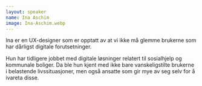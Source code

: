 ```yaml
---
layout: speaker
name: Ina Aschim
image: Ina-Aschim.webp
---
```

Ina er en UX-designer som er opptatt av at vi ikke må glemme brukerne som har dårligst digitale forutsetninger.

Hun har tidligere jobbet med digitale løsninger relatert til sosialhjelp og kommunale boliger. Da ble hun kjent med ikke bare vanskeligstilte brukerne i belastende livssituasjoner, men også ansatte som gir mye av seg selv for å ivareta disse.
